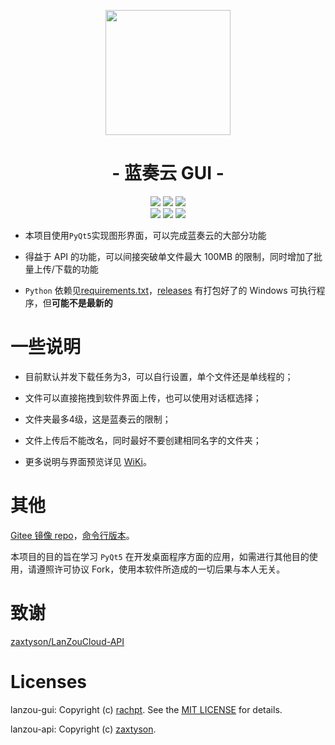 <p align="center">
<img src="https://pc.woozooo.com/img/logo2.gif" width="200">
</p>

<h1 align="center">- 蓝奏云 GUI -</h1>

<p align="center">
<img src="https://img.shields.io/badge/support-Windows-blue?logo=Windows">
<img src="https://img.shields.io/badge/support-Linux-yellow?logo=Linux">
<img src="https://img.shields.io/badge/support-MacOS-green?logo=apple">
<br />
<img src="https://img.shields.io/github/v/release/rachpt/lanzou-gui.svg?logo=iCloud">
<img src="https://img.shields.io/github/last-commit/rachpt/lanzou-gui.svg">
<img src="https://img.shields.io/github/downloads/rachpt/lanzou-gui/total.svg">
</p>

- 本项目使用`PyQt5`实现图形界面，可以完成蓝奏云的大部分功能

- 得益于 API 的功能，可以间接突破单文件最大 100MB 的限制，同时增加了批量上传/下载的功能

- `Python` 依赖见[requirements.txt](https://github.com/rachpt/lanzou-gui/blob/master/requirements.txt)，[releases](https://github.com/rachpt/lanzou-gui/releases) 有打包好了的 Windows 可执行程序，但**可能不是最新的**


# 一些说明
- 目前默认并发下载任务为3，可以自行设置，单个文件还是单线程的；

- 文件可以直接拖拽到软件界面上传，也可以使用对话框选择；

- 文件夹最多4级，这是蓝奏云的限制；

- 文件上传后不能改名，同时最好不要创建相同名字的文件夹；

- 更多说明与界面预览详见 [WiKi](https://github.com/rachpt/lanzou-gui/wiki)。


# 其他

[Gitee 镜像 repo](https://gitee.com/rachpt/lanzou-gui)，[命令行版本](https://github.com/zaxtyson/LanZouCloud-CMD)。

本项目的目的旨在学习 `PyQt5` 在开发桌面程序方面的应用，如需进行其他目的使用，请遵照许可协议 Fork，使用本软件所造成的一切后果与本人无关。

# 致谢

[zaxtyson/LanZouCloud-API](https://github.com/zaxtyson/LanZouCloud-API)


# Licenses

lanzou-gui: Copyright (c) [rachpt](https://gitee.com/rachpt/). See the [MIT LICENSE](https://github.com/rachpt/lanzou-gui/blob/master/LICENSE) for details.

lanzou-api: Copyright (c) [zaxtyson](https://github.com/zaxtyson/).
